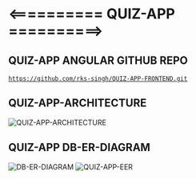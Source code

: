 
# <==========  QUIZ-APP  ==========>

## QUIZ-APP ANGULAR GITHUB REPO
<code>https://github.com/rks-singh/QUIZ-APP-FRONTEND.git </code>

## QUIZ-APP-ARCHITECTURE
![QUIZ-APP-ARCHITECTURE](https://github.com/rks-singh/QUIZ-APP-BACKEND/assets/72653726/36219b7b-850f-4012-8db1-b26e9dfc44f1)

## QUIZ-APP DB-ER-DIAGRAM
![DB-ER-DIAGRAM](https://github.com/rks-singh/QUIZ-APP-BACKEND/assets/72653726/bb59dfec-ee83-4ecb-91d9-a850af50b399)
![QUIZ-APP-EER](https://github.com/rks-singh/QUIZ-APP-BACKEND/assets/72653726/5fe6850d-f99f-48e4-90c0-b1dd4cd0b2d5)




